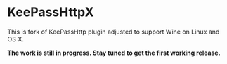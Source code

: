 # KeePassHttpX

This is fork of KeePassHttp plugin adjusted to support Wine on Linux and OS X.

__The work is still in progress. Stay tuned to get the first working release.__
